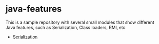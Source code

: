 # java-features
This is a sample repository with several small modules that show different Java features, such as Serialization, Class loaders, RMI, etc
- [Serialization](https://github.com/baggio1103/java-features/blob/main/serialization/README.md)
